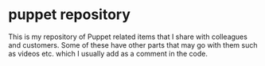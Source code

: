 # puppet repository
This is my repository of Puppet related items that I share with colleagues and customers.
Some of these have other parts that may go with them such as videos etc. which I usually add as a comment in the code.
